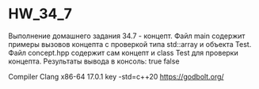 # HW_34_7
Выполнение домашнего задания 34.7 - концепт.
Файл main содержит примеры вызовов концепта с проверкой типа std::array и объекта Test.
Файл concept.hpp содержит сам концепт и class Test для проверки концепта.
Результаты вывода в консоль:
true
false

Compiler Clang x86-64 17.0.1 key -std=c++20
https://godbolt.org/
